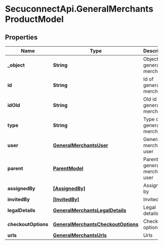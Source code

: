 # SecuconnectApi.GeneralMerchantsProductModel

## Properties
Name | Type | Description | Notes
------------ | ------------- | ------------- | -------------
**_object** | **String** | Object of general merchant | [optional] 
**id** | **String** | Id of general merchant | [optional] 
**idOld** | **String** | Old id of general merchant | [optional] 
**type** | **String** | Type of general merchant | [optional] 
**user** | [**GeneralMerchantsUser**](GeneralMerchantsUser.md) | General merchant user | [optional] 
**parent** | [**ParentModel**](ParentModel.md) | Parent of general merchant user | [optional] 
**assignedBy** | [**[AssignedBy]**](AssignedBy.md) | Assigned by | [optional] 
**invitedBy** | [**[InvitedBy]**](InvitedBy.md) | Invited by | [optional] 
**legalDetails** | [**GeneralMerchantsLegalDetails**](GeneralMerchantsLegalDetails.md) | Legal details | [optional] 
**checkoutOptions** | [**GeneralMerchantsCheckoutOptions**](GeneralMerchantsCheckoutOptions.md) | Checkout options | [optional] 
**urls** | [**GeneralMerchantsUrls**](GeneralMerchantsUrls.md) | Urls | [optional] 


